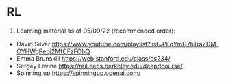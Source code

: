 # RL 

1. Learning material as of 05/09/22 (recommended order):
- David Silver   https://www.youtube.com/playlist?list=PLqYmG7hTraZDM-OYHWgPebj2MfCFzFObQ
- Emma Brunskill https://web.stanford.edu/class/cs234/
- Sergey Levine  https://rail.eecs.berkeley.edu/deeprlcourse/  
- Spinning up    https://spinningup.openai.com/

